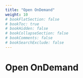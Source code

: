 ```yaml
---
title: "Open OnDemand"
weight: 10
# bookFlatSection: false
# bookToc: true
# bookHidden: false
# bookCollapseSection: false
# bookComments: false
# bookSearchExclude: false
---
```


# Open OnDemand
